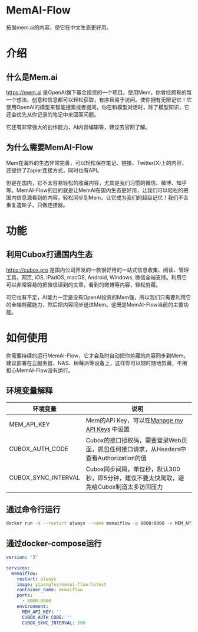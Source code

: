 # MemAI-Flow

拓展mem.ai的内容，使它在中文生态更好用。

# 介绍

## 什么是Mem.ai

https://mem.ai
是OpenAI旗下基金投资的一个项目。使用Mem，你曾经拥有的每一个想法、创意和信息都可以轻松获取，有序且易于访问。使你拥有无限记忆！它使用OpenAI的模型来智能搜索或者提问，你在和模型对话时，除了模型知识，它还会优先从你记录的笔记中来回答问题。

它还有非常强大的创作能力，AI内容编辑等，建议去官网了解。

## 为什么需要MemAI-Flow

Mem在海外的生态非常完善，可以轻松保存笔记、链接、Twitter(X)上的内容，还提供了Zapier连接方式，同时也有API。

但是在国内，它不太容易轻松的收藏内容，尤其是我们习惯的微信、微博、知乎等。MemAI-Flow的目的就是让MemAI在国内生态更好用，让我们可以轻松的把国内信息源看到的内容，轻松同步到Mem，让它成为我们的超级记忆！我们不会重复造轮子，只做连接器。

# 功能

## 利用Cubox打通国内生态

https://cubox.pro 是国内公司开发的一款很好用的一站式信息收集、阅读、管理工具，网页, iOS, iPadOS, macOS, Android, Windows,
微信全端支持。利用它可以非常容易的把微信读到的文章，看到的微博等内容，轻松剪藏。

可它也有不足，AI能力一定是没有OpenAI投资的Mem强，所以我们只需要利用它的全端剪藏能力，然后把内容同步送进Mem。这既是MemAI-Flow当前的主要功能。

# 如何使用

你需要持续的运行MemAI-Flow，它才会及时自动把你剪藏的内容同步到Mem。建议部署在云服务器、NAS、树莓派等设备上，这样你可以随时随地剪藏，不用担心MemAI-Flow没有运行。
## 环境变量解释
| 环境变量 | 说明                                                                  |
| --- |---------------------------------------------------------------------|
| MEM_API_KEY | Mem的API Key，可以在[Manage my API Keys](https://mem.ai/sources/api) 中设置 |
| CUBOX_AUTH_CODE | Cubox的接口授权码，需要登录Web页面，抓包任何接口请求，从Headers中查看Authorization的值           |
| CUBOX_SYNC_INTERVAL | Cubox同步间隔，单位秒，默认300秒，即5分钟，建议不要太快爬取，避免给Cubox制造太多访问压力                 |

## 通过命令行运行
```bash
docker run -d --restart always --name memaiflow -p 8000:8000 -e MEM_API_KEY='' -e CUBOX_AUTH_CODE='' -e CUBOX_SYNC_INTERVAL=300 yipengfei/memai-flow:latest
```
## 通过docker-compose运行
```yaml
version: "3"

services:
  memaiflow:
    restart: always
    image: yipengfei/memai-flow:latest
    container_name: memaiflow
    ports:
      - 8000:8000
    environment:
      MEM_API_KEY: ''
      CUBOX_AUTH_CODE: ''
      CUBOX_SYNC_INTERVAL: 300
```
